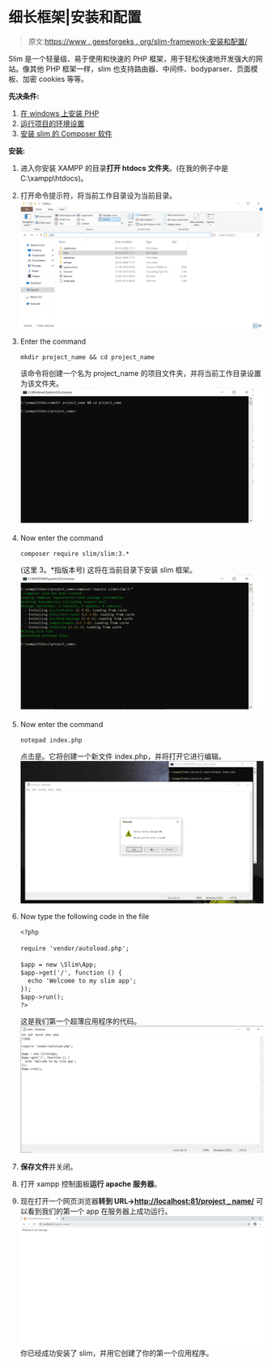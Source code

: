 # 细长框架|安装和配置

> 原文:[https://www . geesforgeks . org/slim-framework-安装和配置/](https://www.geeksforgeeks.org/slim-framework-installation-and-configuration/)

Slim 是一个轻量级、易于使用和快速的 PHP 框架，用于轻松快速地开发强大的网站。像其他 PHP 框架一样，slim 也支持路由器、中间件、bodyparser、页面模板、加密 cookies 等等。

**先决条件:**

1.  [在 windows 上安装 PHP](https://www.geeksforgeeks.org/how-to-execute-php-code-using-command-line/)
2.  [运行项目的环境设置](https://www.geeksforgeeks.org/how-to-set-php-development-environment-in-windows/)
3.  [安装 slim 的 Composer 软件](https://getcomposer.org/download/)

**安装:**

1.  进入你安装 XAMPP 的目录**打开 htdocs 文件夹**。(在我的例子中是 C:\xampp\htdocs)。
2.  打开命令提示符，将当前工作目录设为当前目录。
    ![](img/705bdfe55315e65634c2549e76e75168.png)
3.  Enter the command

    ```
    mkdir project_name && cd project_name
    ```

    该命令将创建一个名为 project_name 的项目文件夹，并将当前工作目录设置为该文件夹。
    ![](img/5e1c373ec7fe17737b6281491e72f257.png)

4.  Now enter the command

    ```
    composer require slim/slim:3.* 
    ```

    (这里 3。*指版本号)
    这将在当前目录下安装 slim 框架。
    ![](img/c7a2842bbaa76c41933f25e291a246e2.png)

5.  Now enter the command

    ```
    notepad index.php
    ```

    点击是。它将创建一个新文件 index.php，并将打开它进行编辑。
    ![](img/d5ab0b3327f9c2909e2e0ad63dceffc3.png)

6.  Now type the following code in the file

    ```
    <?php

    require 'vendor/autoload.php';

    $app = new \Slim\App;
    $app->get('/', function () {
      echo 'Welcome to my slim app';
    });
    $app->run();
    ?>
    ```

    这是我们第一个超薄应用程序的代码。
    ![](img/559ae440884055ba02d1139cce0dc588.png)

7.  **保存文件**并关闭。
8.  打开 xampp 控制面板**运行 apache 服务器**。
9.  现在打开一个网页浏览器**转到 URL->[http://localhost:81/project _ name/](http://localhost:81/project_name/)**
    可以看到我们的第一个 app 在服务器上成功运行。
    ![](img/b9e5aa98eb32b5c61784858c318e2ebb.png)
    你已经成功安装了 slim，并用它创建了你的第一个应用程序。